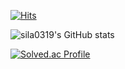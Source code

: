 [![Hits](https://hits.seeyoufarm.com/api/count/incr/badge.svg?url=https%3A%2F%2Fgithub.com%2Fsila0319&count_bg=%2392A186&title_bg=%230C0B0B&icon=&icon_color=%23E7E7E7&title=hits&edge_flat=false)](https://hits.seeyoufarm.com)

![sila0319's GitHub stats](https://github-readme-stats.vercel.app/api?username=K-Junyyy&show_icons=true&theme=dark)   


[![Solved.ac Profile](http://mazassumnida.wtf/api/generate_badge?boj=sila0319)](https://solved.ac/sila0319)









